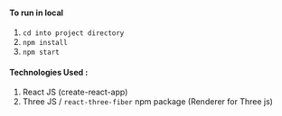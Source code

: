 #### To run in local

1. `cd into project directory`
2. `npm install`
3. `npm start`

#### Technologies Used :

1. React JS (create-react-app)
2. Three JS / `react-three-fiber` npm package (Renderer for Three js)
